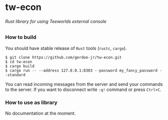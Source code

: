 # tw-econ
###### Rust library for using Teeworlds external console

### How to build
You should have stable release of `Rust` tools (`rustc`, `cargo`).

```
$ git clone https://github.com/gerdoe-jr/tw-econ.git
$ cd tw-econ
$ cargo build
$ cargo run -- --address 127.0.0.1:8303 --password my_fancy_password --standard
```

You can read incoming messages from the server and send your commands to the server. If you want to disconnect write `:q!` command or press `Ctrl+C`.

### How to use as library
No documentation at the moment.
